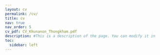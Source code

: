 ```yaml
---
layout: cv
permalink: /cv/
title: cv
nav: true
nav_order: 5
cv_pdf: CV_Khunanon_Thongkham.pdf
description: #This is a description of the page. You can modify it in '_pages/cv.md'. You can also change or remove the top pdf download button.
toc:
  sidebar: left
---
```

